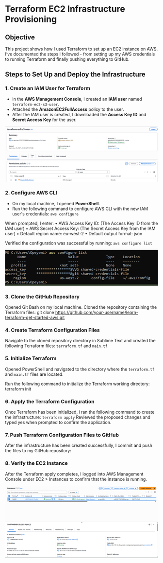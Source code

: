 # Terraform EC2 Infrastructure Provisioning

## Objective

This project shows how I used Terraform to set up an EC2 instance on AWS. I’ve documented the steps I followed - from setting up my AWS credentials to running Terraform and finally pushing everything to GitHub.

## Steps to Set Up and Deploy the Infrastructure

### 1. **Create an IAM User for Terraform**

- In the **AWS Management Console**, I created an **IAM user** named `terraform-ec2-s3-user`.
- Attached the **AmazonEC2FullAccess** policy to the user.
- After the IAM user is created, I downloaded the **Access Key ID** and **Secret Access Key** for the user.

![Create New User in AWS](images/IAM_user.png)

### 2. **Configure AWS CLI**

- On my local machine, I opened **PowerShell**.
- Run the following command to configure AWS CLI with the new IAM user's credentials: `aws configure`

When prompted, I enter:
•	AWS Access Key ID: (The Access Key ID from the IAM user)
•	AWS Secret Access Key: (The Secret Access Key from the IAM user)
•	Default region name: eu-west-2
• Default output format: json

Verified the configuration was successful by running: `aws configure list`

![AWS configure](images/aws_configure_list.png)

### 3. **Clone the GitHub Repository**

Opened Git Bash on my local machine.
Cloned the repository containing the Terraform files: git clone https://github.com/your-username/learn-terraform-get-started-aws.git

### 4. **Create Terraform Configuration Files**

Navigate to the cloned repository directory in Sublime Text and created the following Terraform files: `terraform.tf` and `main.tf`

### 5. **Initialize Terraform**

Opened PowerShell and navigated to the directory where the `terraform.tf` and `main.tf` files are located.

Run the following command to initialize the Terraform working directory: terraform init

### 6. **Apply the Terraform Configuration**

Once Terraform has been initialized, i ran the following command to create the infrastructure: `terraform apply`
Reviewed the proposed changes and typed yes when prompted to confirm the application.

### 7. **Push Terraform Configuration Files to GitHub**

After the infrastructure has been created successfully, I commit and push the files to my GitHub repository:

### 8. **Verify the EC2 Instance**

After the Terraform apply completes, I logged into AWS Management Console under EC2 > Instances to confirm that the instance is running.

![New Instance](images/instance.png)



